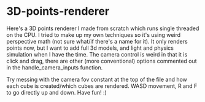 # 3D-points-renderer
Here's a 3D points renderer I made from scratch which runs single threaded on the CPU. I tried to make up my own techniques so it's using weird perspective math (not sure what/if there's a name for it). It only renders points now, but I want to add full 3d models, and light and physics simulation when I have the time. The camera control is weird in that it is click and drag, there are other (more conventional) options commented out in the handle_camera_inputs function. 

Try messing with the camera fov constant at the top of the file and how each cube is created/which cubes are rendered. 
WASD movement, R and F to go directly up and down. Have fun! :)
